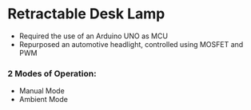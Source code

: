 # Retractable Desk Lamp 

- Required the use of an Arduino UNO as MCU
- Repurposed an automotive headlight, controlled using MOSFET and PWM


### 2 Modes of Operation:
- Manual Mode
- Ambient Mode


